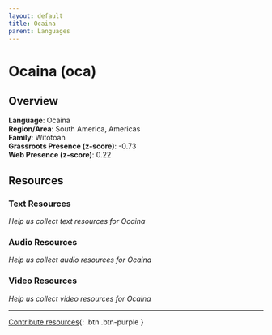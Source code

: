 ```yaml
---
layout: default
title: Ocaina
parent: Languages
---
```


# Ocaina (oca)

## Overview

**Language**: Ocaina  
**Region/Area**: South America, Americas  
**Family**: Witotoan  
**Grassroots Presence (z-score)**: -0.73  
**Web Presence (z-score)**: 0.22  

## Resources

### Text Resources
*Help us collect text resources for Ocaina*

### Audio Resources
*Help us collect audio resources for Ocaina*

### Video Resources
*Help us collect video resources for Ocaina*

---

[Contribute resources](https://forms.office.com/e/1SfLJx3u1r){: .btn .btn-purple }
